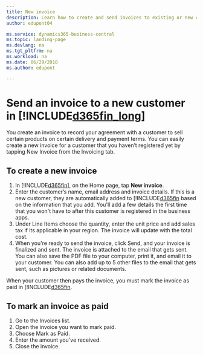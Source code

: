 ```yaml
---
title: New invoice
description: Learn how to create and send invoices to existing or new customers.
author: edupont04

ms.service: dynamics365-business-central
ms.topic: landing-page
ms.devlang: na
ms.tgt_pltfrm: na
ms.workload: na
ms.date: 06/29/2018
ms.author: edupont

---
```

# Send an invoice to a new customer in [!INCLUDE[d365fin_long](includes/d365fin_long_md.md)]
You create an invoice to record your agreement with a customer to sell certain products on certain delivery and payment terms. You can easily create a new invoice for a customer that you haven’t registered yet by tapping New Invoice from the Invoicing tab.  

## To create a new invoice
1. In [!INCLUDE[d365fin](includes/d365fin_md.md)], on the Home page, tap **New invoice**.
2. Enter the customer’s name, email address and invoice details. If this is a new customer, they are automatically added to [!INCLUDE[d365fin](includes/d365fin_md.md) based on the information that you add. You'll add a few details the first time that you won't have to after this customer is registered in the business apps.  
3. Under Line Items choose the quantity, enter the unit price and add sales tax if its applicable in your region. The invoice will update with the total cost.  
4. When you're ready to send the invoice, click Send, and your invoice is finalized and sent. The invoice is attached to the email that gets sent. You can also save the PDF file to your computer, print it, and email it to your customer. You can also add up to 5 other files to the email that gets sent, such as pictures or related documents.  

When your customer then pays the invoice, you must mark the invoice as paid in [!INCLUDE[d365fin](includes/d365fin_md.md).

## To mark an invoice as paid
1. Go to the Invoices list.  
2. Open the invoice you want to mark paid.  
3. Choose Mark as Paid.  
4. Enter the amount you've received.  
5. Close the invoice.  
